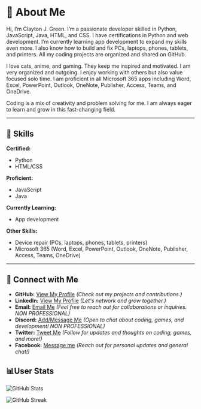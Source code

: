 # 👋 About Me  
Hi, I’m Clayton J. Green. I’m a passionate developer skilled in Python, JavaScript, Java, HTML, and CSS. I have certifications in Python and web development. I’m currently learning app development to expand my skills even more. I also know how to build and fix PCs, laptops, phones, tablets, and printers. All my coding projects are organized and shared on GitHub.

I love cats, anime, and gaming. They keep me inspired and motivated. I am very organized and outgoing. I enjoy working with others but also value focused solo time. I am proficient in all Microsoft 365 apps including Word, Excel, PowerPoint, Outlook, OneNote, Publisher, Access, Teams, and OneDrive.

Coding is a mix of creativity and problem solving for me. I am always eager to learn and grow in this fast-changing field.

---

## 🚀 Skills  

**Certified:**  
- Python  
- HTML/CSS  

**Proficient:**  
- JavaScript  
- Java  

**Currently Learning:**  
- App development  

**Other Skills:**  
- Device repair (PCs, laptops, phones, tablets, printers)  
- Microsoft 365 (Word, Excel, PowerPoint, Outlook, OneNote, Publisher, Access, Teams, OneDrive)  

---

## 🔗 Connect with Me

- **GitHub:** [View My Profile](https://github.com/Cgree791) *(Check out my projects and contributions.)*
- **LinkedIn:** [View My Profile](https://www.linkedin.com/in/clayton-green-256477300) *(Let's network and grow together.)*
- **Email:** [Email Me](https://mail.google.com/mail/?view=cm&fs=1&to=cjwalkscool@gmail.com) *(Feel free to reach out for collaborations or inquiries. NON PROFESSIONAL)*
- **Discord:** [Add/Message Me](https://discord.com/users/595681336816173074) *(Open to chat about coding, games, and development! NON PROFESSIONAL)*
- **Twitter:** [Tweet Me](https://x.com/Cgree791)  *(Follow for updates and thoughts on coding, games, and more!)*
- **Facebook:** [Message me](https://www.facebook.com/Cgree791) *(Reach out for personal updates and general chat!)*

## 📊User Stats

![GitHub Stats](https://github-readme-stats.vercel.app/api?username=Cgree791&show_icons=true&theme=radical) 

![GitHub Streak](https://github-readme-streak-stats.herokuapp.com/?user=Cgree791)

